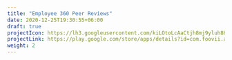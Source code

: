 ```yaml
---
title: "Employee 360 Peer Reviews"
date: 2020-12-25T19:30:55+06:00
draft: true
projectIcon: https://lh3.googleusercontent.com/kiLOtoLcAaCtjh8mj9yluh8HsbN1eS6uBf5b7OzfrIsaovA8jWCJIq-wgfA41chS5A=s180
projectLink: https://play.google.com/store/apps/details?id=com.foovii.apraise
weight: 2
---
```



